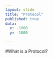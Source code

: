 ```yaml
---
layout: slide
title: "Protocol"
published: true
data:
  x: -1000
  y: -1000

---
```


#What is a Protocol?

